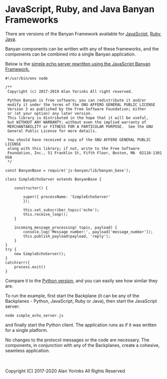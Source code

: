 # JavaScript, Ruby, and Java Banyan Frameworks

There are versions of the Banyan Framework available for
[JavaScript](https://github.com/MrYsLab/js-banyan), [Ruby](https://github.com/MrYsLab/rb_banyan),
[Java](https://github.com/MrYsLab/javabanyan).

Banyan components can be written with any of these frameworks, and the components
can be combined into a single Banyan application.

Below is the [simple echo server rewritten using the JavaScript Banyan Framework.](https://github.com/MrYsLab/python_banyan/blob/master/examples/simple_echo_server.js)

```
#!/usr/bin/env node

/**
 Copyright (c) 2017-2019 Alan Yorinks All right reserved.

 Python Banyan is free software; you can redistribute it and/or
 modify it under the terms of the GNU AFFERO GENERAL PUBLIC LICENSE
 Version 3 as published by the Free Software Foundation; either
 or (at your option) any later version.
 This library is distributed in the hope that it will be useful,
 but WITHOUT ANY WARRANTY; without even the implied warranty of
 MERCHANTABILITY or FITNESS FOR A PARTICULAR PURPOSE.  See the GNU
 General Public License for more details.

 You should have received a copy of the GNU AFFERO GENERAL PUBLIC LICENSE
 along with this library; if not, write to the Free Software
 Foundation, Inc., 51 Franklin St, Fifth Floor, Boston, MA  02110-1301  USA
 */

const BanyanBase = require('js-banyan/lib/banyan_base');

class SimpleEchoServer extends BanyanBase {

    constructor() {

        super({ processName: 'SimpleEchoServer'
        });

        this.set_subscriber_topic('echo');
        this.receive_loop();
    }

    incoming_message_processing( topic, payload) {
        console.log('Message number:', payload['message_number']);
        this.publish_payload(payload, 'reply');
    }
}
try {
    new SimpleEchoServer();
}
catch(err){
    process.exit()
}
```

Compare it to the [Python version,](../example1/#the-server) and you can easily
see how similar they are.

To run the example, first start the Backplane (it can be any of the Backplanes - Python, JavaScript,
Ruby or Java),
then start the JavaScript server:

```
node simple_echo_server.js
```

and finally start the Python client. The application runs as if it was written for a
single platform.

No changes to the protocol messages or the code are necessary. The components, in conjunction with
any of the Backplanes, create a cohesive, seamless application.

<br>
<br>
Copyright (C) 2017-2020 Alan Yorinks All Rights Reserved